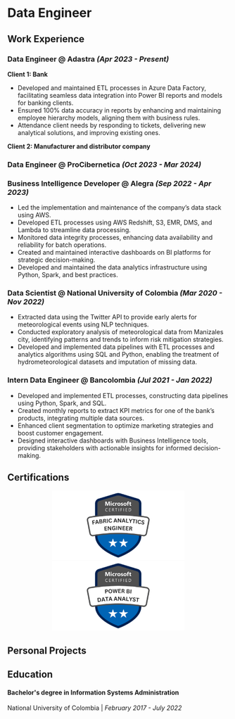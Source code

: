 # Data Engineer

## Work Experience
### Data Engineer @ Adastra _(Apr 2023 - Present)_
__Client 1: Bank__
*	Developed and maintained ETL processes in Azure Data Factory, facilitating seamless data integration into Power BI reports and models for banking clients.
*	Ensured 100% data accuracy in reports by enhancing and maintaining employee hierarchy models, aligning them with business rules.
*	Attendance client needs by responding to tickets, delivering new analytical solutions, and improving existing ones.

__Client 2: Manufacturer and distributor company__


### Data Engineer @ ProCibernetica _(Oct 2023 - Mar 2024)_

### Business Intelligence Developer @ Alegra _(Sep 2022 - Apr 2023)_
* Led the implementation and maintenance of the company’s data stack using AWS.
* Developed ETL processes using AWS Redshift, S3, EMR, DMS, and Lambda to streamline data processing.
*	Monitored data integrity processes, enhancing data availability and reliability for batch operations.
*	Created and maintained interactive dashboards on BI platforms for strategic decision-making.
*	Developed and maintained the data analytics infrastructure using Python, Spark, and best practices.

### Data Scientist @ National University of Colombia _(Mar 2020 - Nov 2022)_
* Extracted data using the Twitter API to provide early alerts for meteorological events using NLP techniques.
* Conducted exploratory analysis of meteorological data from Manizales city, identifying patterns and trends to inform risk mitigation strategies.
* Developed and implemented data pipelines with ETL processes and analytics algorithms using SQL and Python, enabling the treatment of hydrometeorological datasets and imputation of missing data.


### Intern Data Engineer @ Bancolombia _(Jul 2021 - Jan 2022)_
* Developed and implemented ETL processes, constructing data pipelines using Python, Spark, and SQL.
* Created monthly reports to extract KPI metrics for one of the bank’s products, integrating multiple data sources.
* Enhanced client segmentation to optimize marketing strategies and boost customer engagement.
* Designed interactive dashboards with Business Intelligence tools, providing stakeholders with actionable insights for informed decision-making.

## Certifications 

<p align="center">
  <img src="https://github.com/Jacoceb/portfolio/blob/main/assets/img/DP-600.png" width="300">
  <img src="https://github.com/Jacoceb/portfolio/blob/main/assets/img/PL-300.png" width="300">
</p>

## Personal Projects

## Education
#### Bachelor's degree in Information Systems Administration
National University of Colombia | _February 2017 - July 2022_
